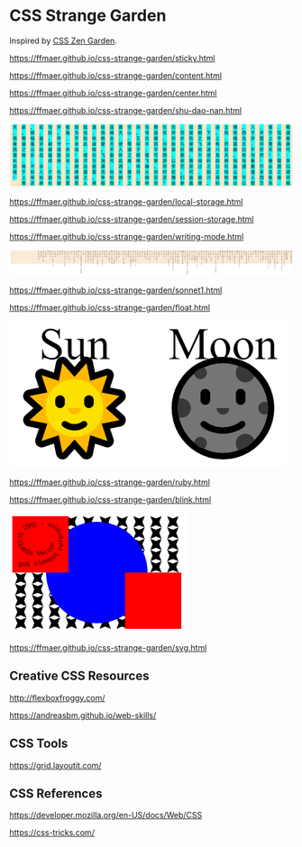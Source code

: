 # CSS Strange Garden
Inspired by [CSS Zen Garden](http://www.csszengarden.com/).

https://ffmaer.github.io/css-strange-garden/sticky.html

https://ffmaer.github.io/css-strange-garden/content.html

https://ffmaer.github.io/css-strange-garden/center.html

https://ffmaer.github.io/css-strange-garden/shu-dao-nan.html

![](https://github.com/ffmaer/css-strange-garden/raw/gh-pages/images/shu-dao-nan.png)

https://ffmaer.github.io/css-strange-garden/local-storage.html

https://ffmaer.github.io/css-strange-garden/session-storage.html

https://ffmaer.github.io/css-strange-garden/writing-mode.html

![](https://github.com/ffmaer/css-strange-garden/raw/gh-pages/images/sonnet1.png)

https://ffmaer.github.io/css-strange-garden/sonnet1.html

https://ffmaer.github.io/css-strange-garden/float.html

![](https://github.com/ffmaer/css-strange-garden/raw/gh-pages/images/ruby.png)

https://ffmaer.github.io/css-strange-garden/ruby.html

https://ffmaer.github.io/css-strange-garden/blink.html

![](https://github.com/ffmaer/css-strange-garden/raw/gh-pages/images/svg.png)

https://ffmaer.github.io/css-strange-garden/svg.html

## Creative CSS Resources

http://flexboxfroggy.com/

https://andreasbm.github.io/web-skills/

## CSS Tools

https://grid.layoutit.com/

## CSS References

https://developer.mozilla.org/en-US/docs/Web/CSS

https://css-tricks.com/
